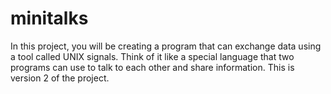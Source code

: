 # minitalks
In this project, you will be creating a program that can exchange data using a tool called UNIX signals. Think of it like a special language that two programs can use to talk to each other and share information. This is version 2 of the project.

